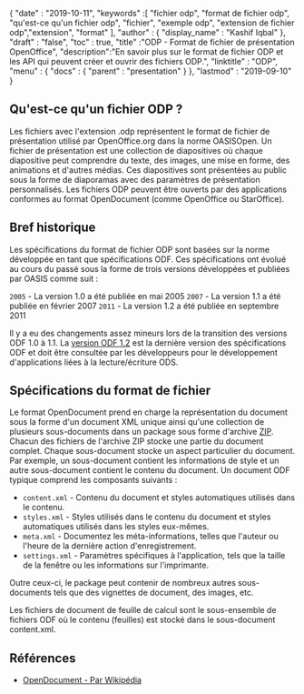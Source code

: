 {
  "date" : "2019-10-11",
  "keywords" :[ "fichier odp", "format de fichier odp", "qu'est-ce qu'un fichier odp", "fichier", "exemple odp", "extension de fichier odp","extension", "format" ],
  "author" : {
    "display_name" : "Kashif Iqbal"
},
  "draft" : "false",
  "toc" : true,
  "title" :"ODP - Format de fichier de présentation OpenOffice",
  "description":"En savoir plus sur le format de fichier ODP et les API qui peuvent créer et ouvrir des fichiers ODP.",
  "linktitle" : "ODP",
  "menu" : {
    "docs" : {
      "parent" : "presentation"
}
},
  "lastmod" : "2019-09-10"
}

## Qu'est-ce qu'un fichier ODP ?

Les fichiers avec l'extension .odp représentent le format de fichier de présentation utilisé par OpenOffice.org dans la norme OASISOpen. Un fichier de présentation est une collection de diapositives où chaque diapositive peut comprendre du texte, des images, une mise en forme, des animations et d'autres médias. Ces diapositives sont présentées au public sous la forme de diaporamas avec des paramètres de présentation personnalisés. Les fichiers ODP peuvent être ouverts par des applications conformes au format OpenDocument (comme OpenOffice ou StarOffice).

## Bref historique

Les spécifications du format de fichier ODP sont basées sur la norme développée en tant que spécifications ODF. Ces spécifications ont évolué au cours du passé sous la forme de trois versions développées et publiées par OASIS comme suit :

`2005` - La version 1.0 a été publiée en mai 2005
`2007` - La version 1.1 a été publiée en février 2007
`2011` - La version 1.2 a été publiée en septembre 2011

Il y a eu des changements assez mineurs lors de la transition des versions ODF 1.0 à 1.1. La [version ODF 1.2](https://www.oasis-open.org/standards#opendocumentv1.2) est la dernière version des spécifications ODF et doit être consultée par les développeurs pour le développement d'applications liées à la lecture/écriture ODS.

## Spécifications du format de fichier

Le format OpenDocument prend en charge la représentation du document sous la forme d'un document XML unique ainsi qu'une collection de plusieurs sous-documents dans un package sous forme d'archive [ZIP](https://docs.fileformat.com/compression/zip/). Chacun des fichiers de l'archive ZIP stocke une partie du document complet. Chaque sous-document stocke un aspect particulier du document. Par exemple, un sous-document contient les informations de style et un autre sous-document contient le contenu du document. Un document ODF typique comprend les composants suivants :

* `content.xml` - Contenu du document et styles automatiques utilisés dans le contenu.
* `styles.xml` - Styles utilisés dans le contenu du document et styles automatiques utilisés dans les styles eux-mêmes.
* `meta.xml` - Documentez les méta-informations, telles que l'auteur ou l'heure de la dernière action d'enregistrement.
* `settings.xml` - Paramètres spécifiques à l'application, tels que la taille de la fenêtre ou les informations sur l'imprimante.

Outre ceux-ci, le package peut contenir de nombreux autres sous-documents tels que des vignettes de document, des images, etc.

Les fichiers de document de feuille de calcul sont le sous-ensemble de fichiers ODF où le contenu (feuilles) est stocké dans le sous-document content.xml.

## Références

* [OpenDocument - Par Wikipédia](https://en.wikipedia.org/wiki/OpenDocument)

